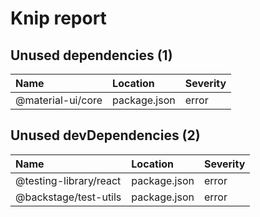 # Knip report

## Unused dependencies (1)

| Name | Location | Severity |
| :---------------- | :----------- | :------- |
| @material-ui/core | package.json | error |

## Unused devDependencies (2)

| Name | Location | Severity |
| :--------------------- | :----------- | :------- |
| @testing-library/react | package.json | error |
| @backstage/test-utils | package.json | error |

